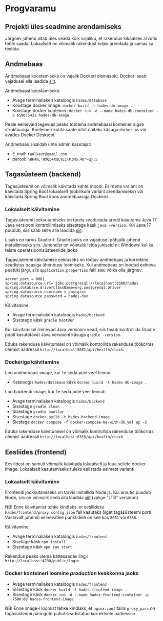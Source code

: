 # Progvaramu


## Projekti üles seadmine arendamiseks
Järgnev juhend aitab üles seada kõik vajaliku, et rakendus lokaalses arvutis tööle saada. Lokaalselt on võimalik rakendust edasi arendada ja samas ka testida.

## Andmebaas

Andmebaasi koostamiseks on vajalik Dockeri olemasolu. Dockeri saab vajadusel alla laadida [siit](https://www.docker.com/products/docker-desktop/).

Andmebaasi koostamiseks: 
* Avage terminaliaken kataloogis ```hades/database```
* Koostage docker image: ```docker build -t hades-db-image .```
* Koostage docker konteiner: ```docker run -d --name hades-db-container -p 6500:5432 hades-db-image```

Peale eelnevaid tegevusi peaks töötama andmebaasi konteiner algse struktuuriga. 
Konteineri kohta saate infot näiteks käsuga ```docker ps``` või avades Docker Desktopi.

Andmebaas sisaldab ühte admin kasutajat:  
- E-mail: ``taalkaur@gmail.com``
- parool: ``hB64m,'8XQb+X$C%LC(P3M5;4U"=qj,5``

## Tagasüsteem (backend)

Tagasüsteemi on võimalik käivitada kahte moodi. Esimene variant on käivitada Spring Boot lokaalselt (sobilikum variant arendamiseks) või
käivitada Spring Boot koos andmebaasiga Dockeris.

### Lokaalselt käivitamine

Tagasüsteemi jooksutamiseks on tarvis seadistada arvuti kasutama Java 17. Java versiooni kontrollimiseks sisestage käsk ``java -version``.
Kui Java 17 puudub, siis saab selle alla laadida [siit](https://www.oracle.com/java/technologies/javase/jdk17-archive-downloads.html).

Lisaks on tarvis Gradle-t. Gradle jaoks on vajadusel põhjalik juhend installimiseks [siin](https://gradle.org/install/). Juhendist on võimalik
leida juhiseid nii Windowsi kui ka teiste operatsioonisüsteemide jaoks.

Tagasüsteemi käivitamise eelduseks on töötav andmebaas ja korrektne seadistus baasiga ühenduse loomiseks. Kui andmebaas on loodud eelneva peatüki 
järgi, siis `application.properties` faili sisu võiks olla järgnev:

```
server.port = 8081
spring.datasource.url= jdbc:postgresql://localhost:6500/hades
spring.database.driverClassName=org.postgresql.Driver
spring.datasource.username = postgres
spring.datasource.password = hades-dev
```

Käivitamine:

- Avage terminaliaken kataloogis ``hades/backend``
- Sisestage käsk ``gradle bootRun``

Kui käivitamisel ilmnevad Java versiooni vead, siis tasub kontrollida Gradle poolt kasutatavat Java versiooni käsuga ``gradle -version``.  

Eduka rakenduse käivitumisel on võimalik kontrollida rakenduse töökorras olemist aadressil ``http://localhost:8081/api/health/check``.

### Dockeriga käivitamine

Loo andmebaasi image, kui Te seda pole veel teinud:
- Kataloogis `hades/database` käsk `docker build -t hades-db-image .`

Loo backendi image, kui Te seda pole veel teinud:
- Avage terminaliaken kataloogis `hades/backend`
- Sisestage `gradle clean`
- Sisestage `gradle bootJar`
- Sisestage `docker build -t hades-backend-image .`
- Siestage `docker compose -f docker-compose-be-with-db.yml up -d`

Eduka rakenduse käivitumisel on võimalik kontrollida rakenduse töökorras olemist aadressil `http://localhost:6358/api/health/check`

## Eesliides (frontend)

Eesliidest on samuti võimalik käivitada lokaalselt ja luua sellele docker image. 
Lokaalselt kasutamiseks tuleks eelistada esimest varianti.

### Lokaalselt käivitamine

Frontendi jooksutamiseks on tarvis installida Node.js. Kui arvutis puudub Node, 
siis on võimalik seda alla laadida [siit](https://nodejs.org/en/download) (valige "LTS" versioon).

NB! Enne käivitamist tehke kindlaks, et eesliidese `hades/frontend/proxy.config.json` fail kasutaks õiget tagasüsteemi porti.
Vastavalt juhendi eelnevatele punktidele on see kas `8081` või `6358`.

Käivitamine:  
- Avage terminaliaken kataloogis `hades/frontend`
- Sisetage käsk `npm install`
- Sisestage käsk `npm run start`

Rakendus peaks olema kättesaadav lingil `http://localhost:4200/public/login`


### Docker konteineri loomine *production* keskkonna jaoks

- Avage terminaliaken kataloogis `hades/frontend`
- Sisestage käsk `docker build -t hades-frontend-image .`
- Sisestage käsk `docker run -d --name hades-frontend-container -p 7500:80 hades-frontend-image`

NB! Enne image-i loomist tehke kindlaks, et `nginx.conf` failis `proxy_pass` on tagasüsteemi päringute puhul seadistatud korrektsele aadressile.
